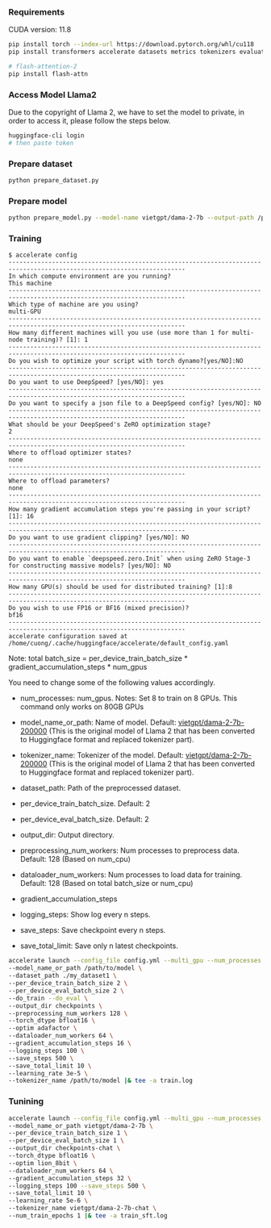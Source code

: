 ### Requirements
CUDA version: 11.8

```bash
pip install torch --index-url https://download.pytorch.org/whl/cu118
pip install transformers accelerate datasets metrics tokenizers evaluate deepspeed --upgrade

# flash-attention-2
pip install flash-attn
```

### Access Model Llama2
Due to the copyright of Llama 2, we have to set the model to private, in order to access it, please follow the steps below.
```bash
huggingface-cli login
# then paste token
```

### Prepare dataset

```bash
python prepare_dataset.py
```

### Prepare model

```bash
python prepare_model.py --model-name vietgpt/dama-2-7b --output-path /path/to/model
```

### Training

```
$ accelerate config
-----------------------------------------------------------------------------------------------------------------------
In which compute environment are you running?
This machine
-----------------------------------------------------------------------------------------------------------------------
Which type of machine are you using?                                                                                                                                                                                                                   
multi-GPU
-----------------------------------------------------------------------------------------------------------------------
How many different machines will you use (use more than 1 for multi-node training)? [1]: 1
-----------------------------------------------------------------------------------------------------------------------                                                                                                                                
Do you wish to optimize your script with torch dynamo?[yes/NO]:NO
-----------------------------------------------------------------------------------------------------------------------                                                                                                                                
Do you want to use DeepSpeed? [yes/NO]: yes
-----------------------------------------------------------------------------------------------------------------------                                                                                                                                
Do you want to specify a json file to a DeepSpeed config? [yes/NO]: NO
-----------------------------------------------------------------------------------------------------------------------                                                                                                                                
What should be your DeepSpeed's ZeRO optimization stage?
2
-----------------------------------------------------------------------------------------------------------------------                                                                                                                                
Where to offload optimizer states?                                                                                                                                                                                                                     
none
-----------------------------------------------------------------------------------------------------------------------                                                                                                                                
Where to offload parameters?                                                                                                                                                                                                                           
none
-----------------------------------------------------------------------------------------------------------------------                                                                                                                                
How many gradient accumulation steps you're passing in your script? [1]: 16
-----------------------------------------------------------------------------------------------------------------------                                                                                                                                
Do you want to use gradient clipping? [yes/NO]: NO
-----------------------------------------------------------------------------------------------------------------------                                                                                                                                
Do you want to enable `deepspeed.zero.Init` when using ZeRO Stage-3 for constructing massive models? [yes/NO]: NO
-----------------------------------------------------------------------------------------------------------------------                                                                                                                                
How many GPU(s) should be used for distributed training? [1]:8
-----------------------------------------------------------------------------------------------------------------------
Do you wish to use FP16 or BF16 (mixed precision)?
bf16
-----------------------------------------------------------------------------------------------------------------------                                                                                                                                
accelerate configuration saved at /home/cuong/.cache/huggingface/accelerate/default_config.yaml
```

Note: total batch_size = per_device_train_batch_size * gradient_accumulation_steps * num_gpus

You need to change some of the following values accordingly.
- num_processes: num_gpus. Notes: Set 8 to train on 8 GPUs. This command only works on 80GB GPUs
- model_name_or_path: Name of model. Default: [vietgpt/dama-2-7b-200000](https://huggingface.co/vietgpt/dama-2-7b-200000) (This is the original model of Llama 2 that has been converted to Huggingface format and replaced tokenizer part).
- tokenizer_name: Tokenizer of the model. Default: [vietgpt/dama-2-7b-200000](https://huggingface.co/vietgpt/dama-2-7b-200000) (This is the original model of Llama 2 that has been converted to Huggingface format and replaced tokenizer part).
- dataset_path: Path of the preprocessed dataset.

- per_device_train_batch_size. Default: 2
- per_device_eval_batch_size. Default: 2
- output_dir: Output directory.
- preprocessing_num_workers: Num processes to preprocess data. Default: 128 (Based on num_cpu)
- dataloader_num_workers: Num processes to load data for training. Default: 128 (Based on total batch_size or num_cpu)
- gradient_accumulation_steps
- logging_steps: Show log every n steps.
- save_steps: Save checkpoint every n steps.
- save_total_limit: Save only n latest checkpoints.

```bash
accelerate launch --config_file config.yml --multi_gpu --num_processes 8 run_clm.py \
--model_name_or_path /path/to/model \
--dataset_path ./my_dataset1 \
--per_device_train_batch_size 2 \
--per_device_eval_batch_size 2 \
--do_train --do_eval \
--output_dir checkpoints \
--preprocessing_num_workers 128 \
--torch_dtype bfloat16 \
--optim adafactor \
--dataloader_num_workers 64 \
--gradient_accumulation_steps 16 \
--logging_steps 100 \
--save_steps 500 \
--save_total_limit 10 \
--learning_rate 3e-5 \
--tokenizer_name /path/to/model |& tee -a train.log
```

### Tunining

```bash
accelerate launch --config_file config.yml --multi_gpu --num_processes 2 run_sft.py \
--model_name_or_path vietgpt/dama-2-7b \
--per_device_train_batch_size 1 \
--per_device_eval_batch_size 1 \
--output_dir checkpoints-chat \
--torch_dtype bfloat16 \
--optim lion_8bit \
--dataloader_num_workers 64 \
--gradient_accumulation_steps 32 \
--logging_steps 100 --save_steps 500 \
--save_total_limit 10 \
--learning_rate 5e-6 \
--tokenizer_name vietgpt/dama-2-7b-chat \
--num_train_epochs 1 |& tee -a train_sft.log
```
